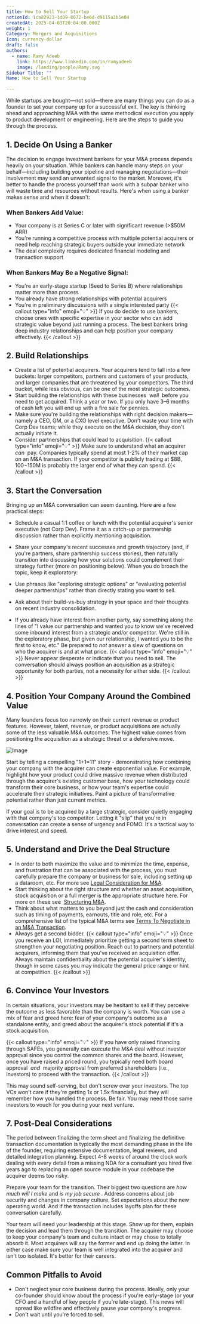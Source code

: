 ```yaml
---
title: How to Sell Your Startup
notionId: 1ca82923-1d09-8072-be6d-d9115a2b5e84
createdAt: 2025-04-03T20:04:00.000Z
weight: 1
Category: Mergers and Acquisitions
Icon: currency-dollar
draft: false
authors:
  - name: Ramy Adeeb
    link: https://www.linkedin.com/in/ramyadeeb
    image: /landing/people/Ramy.svg
Sidebar Title: ""
Name: How to Sell Your Startup

---
```




While startups are bought—not sold—there are many things you can do as a founder to set your company up for a successful exit. The key is thinking ahead and approaching M&A with the same methodical execution you apply to product development or engineering. Here are the steps to guide you through the process.

## 1. Decide On Using a Banker


The decision to engage investment bankers for your M&A process depends heavily on your situation. While bankers can handle many steps on your behalf—including building your pipeline and managing negotiations—their involvement may send an unwanted signal to the market. Moreover, it's better to handle the process yourself than work with a subpar banker who will waste time and resources without results. Here's when using a banker makes sense and when it doesn't:

### When Bankers Add Value:


- Your company is at Series C or later with significant revenue (>$50M ARR)
- You're running a competitive process with multiple potential acquirers or need help reaching strategic buyers outside your immediate network
- The deal complexity requires dedicated financial modeling and transaction support
### When Bankers May Be a Negative Signal:


- You're an early-stage startup (Seed to Series B) where relationships matter more than process
- You already have strong relationships with potential acquirers
- You're in preliminary discussions with a single interested party
{{< callout type="info" emoji="💡" >}}
If you do decide to use bankers, choose ones with specific expertise in your sector who can add strategic value beyond just running a process. The best bankers bring deep industry relationships and can help position your company effectively.
{{< /callout >}}


## 2. Build Relationships


- Create a list of potential acquirers. Your acquirers tend to fall into a few buckets: larger competitors, partners and customers of your products, and larger companies that are threatened by your competitors. The third bucket, while less obvious, can be one of the most strategic outcomes.
- Start building the relationships with these businesses  *well*  before you need to get acquired. Think a year or two. If you only have 3–6 months of cash left you will end up with a fire sale for pennies.
- Make sure you're building the relationships with right decision makers—namely a CEO, GM, or a CXO level executive.  Don't waste your time with Corp Dev teams; while they execute on the M&A decision, they don't actually initiate it.
- Consider partnerships that could lead to acquisition.
{{< callout type="info" emoji="💡" >}}
Make sure to understand what an acquirer  *can*  pay. Companies typically spend at most 1-2% of their market cap on an M&A transaction. If your competitor is publicly trading at $8B, $100-$150M is probably the larger end of what they can spend.
{{< /callout >}}


## 3. Start the Conversation


Bringing up an M&A conversation can seem daunting. Here are a few practical steps:

- Schedule a casual 1:1 coffee or lunch with the potential acquirer's senior executive (not Corp Dev). Frame it as a catch-up or partnership discussion rather than explicitly mentioning acquisition.
- Share your company's recent successes and growth trajectory (and, if you're partners, share partnership success stories), then naturally transition into discussing how your solutions could complement their strategy further (more on positioning below).
When you do broach the topic, keep it exploratory:

- Use phrases like "exploring strategic options" or "evaluating potential deeper partnerships" rather than directly stating you want to sell.
- Ask about their build-vs-buy strategy in your space and their thoughts on recent industry consolidation.
- If you already have interest from another party, say something along the lines of "I value our partnership and wanted you to know we've received some inbound interest from a strategic and/or competitor. We're still in the exploratory phase, but given our relationship, I wanted you to be the first to know, etc." Be prepared to  *not*  answer a slew of questions on who the acquirer is and at what price. 
{{< callout type="info" emoji="💡" >}}
Never appear desperate or indicate that you need to sell. The conversation should always position an acquisition as a strategic opportunity for both parties, not a necessity for either side.
{{< /callout >}}


## 4. Position Your Company Around the Combined Value


Many founders focus too narrowly on their current revenue or product features. However, talent, revenue, or product acquisitions are actually some of the less valuable M&A outcomes. The highest value comes from positioning the acquisition as a strategic threat or a defensive move.

![Image](https://prod-files-secure.s3.us-west-2.amazonaws.com/52e751b5-230f-4649-8c4e-0224e58da4f9/97b6bcf1-1af6-48d7-ad56-7096bdff491f/Screenshot_2025-04-03_at_1.26.58_PM.png?X-Amz-Algorithm=AWS4-HMAC-SHA256&X-Amz-Content-Sha256=UNSIGNED-PAYLOAD&X-Amz-Credential=ASIAZI2LB466SOUQCV4O%2F20251003%2Fus-west-2%2Fs3%2Faws4_request&X-Amz-Date=20251003T211949Z&X-Amz-Expires=3600&X-Amz-Security-Token=IQoJb3JpZ2luX2VjELT%2F%2F%2F%2F%2F%2F%2F%2F%2F%2FwEaCXVzLXdlc3QtMiJHMEUCIGeVug3TbHmo55bEKB6KvU2qpRp1Nnc690JPYKg8f3CYAiEArlzVohXw%2FocKNe6bnKwqGbRX%2FIorb2MkK8YggNOWhMsq%2FwMITRAAGgw2Mzc0MjMxODM4MDUiDPTZVK9TO3FbgjZZuircAxIIZAXvbl3aAaEVo3iX%2BXWhYB7e6Peclnchohq1KWIhoqBxEPlp4BL4FkP8IPnpcM01LW3X0MPl8AP4YjQ%2BmUk9%2B%2BG8gKrIvYOpokbgm6wd025oCoqcLxqZEI0TKqxv%2FfPL8QxVPWgkHHxf9Cn6NV5O6Bjy5f7WZ4TGcdwLmOcCHDt8R7yACeNauE4qfrZd7mLQhATsbI50rUumIK%2BjP%2Bv6YvUH6qvuDrbcvfaNRYGICtqNGF1%2BlmGY9Vv63c4kt5Rlc4ZFLB4xXzMTic10ZR1d3qJMr6FrXPqUi5uaizUklT3k7CJ7unWJslWhakPNTFu%2BSArI1ZVK%2FegRvlaGGNTBHpgm1vnf1kSQ1qAemMqkHvO%2F2KIaJ%2FUKkV5ASPCJhLgZwUfjrVS4cxu96kOxw%2F3T4RMOO0cJo0nfYA%2BLfpyG41Hc0MELme5bkHnn8SPtqv6CfLclaTp8BGhhD%2FCytel4%2BiI5K7VFsH5WulZSzn6E7x9NFb8Q89X8nOwpO6rW7I9u6T7R5aexPTQCP6zX1iaNfr%2FZiHfE%2B2OcSMg3UYYUKwgYm3Ij078p5lol7DPbvdN6G8wfQ%2FvoPaxuCLnviWkM2Xd4NWfc4WSn3AJL5xjOc3b5ZB5WIa%2FeUWZbMOTagMcGOqUB%2B4Ufd%2FP%2FnLeLk%2FvzqTO3%2F5gbzaXNvk%2BSI8mJclPWsDzVwhX9Rl%2F4PkTxL2a7nwhMr8H%2BbwG7rosCltGEmpPh1qUS4VRSd9rFwhggE0%2FukUpKLLESjMZFfctYojdlOgqtG2lKyGp3Vta1uzkCXz9nFxk0FmUI0wzArrGRuknFBbZpypHiZZ29vV6Wq1Dgh2jZC3eda88LHoPGgoL%2BjeHqoOX7LVKN&X-Amz-Signature=936ed3d8ca989ee38708ae9e850027baacaffde9915b593693fa1d1244af53ac&X-Amz-SignedHeaders=host&x-amz-checksum-mode=ENABLED&x-id=GetObject)


Start by telling a compelling "1+1=11" story - demonstrating how combining your company with the acquirer can create exponential value. For example, highlight how your product could drive massive revenue when distributed through the acquirer's existing customer base, how your technology could transform their core business, or how your team's expertise could accelerate their strategic initiatives. Paint a picture of transformative potential rather than just current metrics.

If your goal is to be acquired by a large strategic, consider quietly engaging with that company's top competitor. Letting it "slip" that you're in conversation can create a sense of urgency and FOMO. It's a tactical way to drive interest and speed.

## 5. Understand and Drive the Deal Structure


- In order to both maximize the value and to minimize the time, expense, and frustration that can be associated with the process, you must carefully prepare the company or business for sale, including setting up a dataroom, etc. For more see [Legal Consideration for M&A](/docs/founders-handbook/mergers-and-acquisitions/legal-considerations/).
- Start thinking about the right structure and whether an asset acquisition, stock acquisition or a full merger is the appropriate structure here. For more on these see  [Structuring M&A](/docs/founders-handbook/mergers-and-acquisitions/structuring/).
- Think about what matters to you beyond just the cash and consideration such as timing of payments, earnouts, title and role, etc. For a comprehensive list of the typical M&A terms see [Terms To Negotiate in an M&A Transaction](/docs/founders-handbook/mergers-and-acquisitions/terms/).
- Always get a second bidder.
{{< callout type="info" emoji="💡" >}}
Once you receive an LOI, immediately prioritize getting a second term sheet to strengthen your negotiating position. Reach out to partners and potential acquirers, informing them that you've received an acquisition offer. Always maintain confidentiality about the potential acquirer's identity, though in some cases you may indicate the general price range or hint at competition.
{{< /callout >}}


## 6. Convince Your Investors


In certain situations, your investors may be hesitant to sell if they perceive the outcome as less favorable than the company is worth. You can use a mix of fear and greed here: fear of your company's outcome as a standalone entity, and greed about the acquirer's stock potential if it's a stock acquisition.

{{< callout type="info" emoji="💡" >}}
If you have only raised financing through SAFEs, you generally can execute the M&A deal without investor approval since you control the common shares and the board. However, once you have raised a priced round, you typically need both board approval  *and*  majority approval from preferred shareholders (i.e., investors) to proceed with the transaction.
{{< /callout >}}


This may sound self-serving, but don't screw over your investors. The top VCs won't care if they're getting 1x or 1.5x financially, but they will remember how you handled the process. Be fair.  You may need those same investors to vouch for you during your next venture. 

## 7. Post-Deal Considerations


The period between finalizing the term sheet and finalizing the definitive transaction documentation is typically the most demanding phase in the life of the founder, requiring extensive documentation, legal reviews, and detailed integration planning. Expect 4-8 weeks of around the clock work dealing with every detail from a missing NDA for a consultant you hired five years ago to replacing an open source module in your codebase the acquirer deems too risky.

Prepare your team for the transition. Their biggest two questions are  *how much will I make* and  *is my job secure* . Address concerns about job security and changes in company culture. Set expectations about the new operating world. And if the transaction includes layoffs plan for these conversation carefully.

Your team will need your leadership at this stage. Show up for them, explain the decision and lead them through the transition. The acquirer may choose to keep your company's team and culture intact or may chose to totally absorb it. Most acquirers will say the former and end up doing the latter. In either case make sure your team is well integrated into the acquirer and isn't too isolated. It's better for their careers.  

## Common Pitfalls to Avoid


- Don't neglect your core business during the process. Ideally, only your co-founder should know about the process if you're early-stage (or your CFO and a handful of key people if you're late-stage). This news will spread like wildfire and effectively pause your company's progress.
- Don't wait until you're forced to sell.  